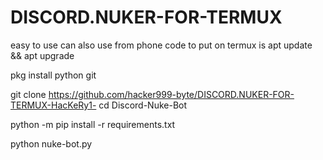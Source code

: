 # DISCORD.NUKER-FOR-TERMUX
easy to use can also use from phone 
code to put on termux is 
apt update && apt upgrade

pkg install python git

git clone https://github.com/hacker999-byte/DISCORD.NUKER-FOR-TERMUX-HacKeRy1-
cd Discord-Nuke-Bot

python -m pip install -r requirements.txt

python nuke-bot.py
